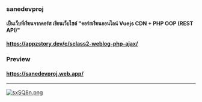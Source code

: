 ### sanedevproj 
#### เป็นเว็บที่เรียนจากคอร์ส เขียนเว็บไซต์  "คอร์สเรียนออนไลน์  Vuejs CDN + PHP OOP (REST API)"
#### https://appzstory.dev/c/sclass2-weblog-php-ajax/
### Preview
#### https://sanedevproj.web.app/
<hr>

<a href="https://sanedevproj.web.app/"><img src="https://sv1.picz.in.th/images/2021/06/22/sxSQ8n.png" alt="sxSQ8n.png" border="0" /></a>
